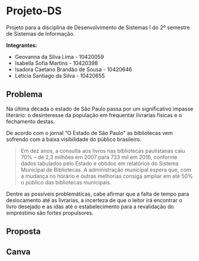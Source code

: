 # Projeto-DS
Projeto para a disciplina de Desenvolvimento de Sistemas I do 2º semestre de Sistemas de Informação.

**Integrantes:**
- Geovanna da Silva Lima - 10420059
- Isabella Sofia Martins - 10420398
- Isadora Caetano Brandão de Sousa - 10420646
- Letícia Santiago da Silva - 10420655

## Problema
Na última década o estado de São Paulo passa por um significativo impasse literário: o desinteresse da população em frequentar livrarias físicas e o fechamento destas.

De acordo com o jornal "O Estado de São Paulo" as bibliotecas vem sofrendo com a baixa visibilidade do público brasileiro.
> Em dez anos, a consulta aos livros nas bibliotecas paulistanas caiu 70% – de 2,3 milhões em 2007 para 733 mil em 2016, conforme dados tabulados pelo Estado e obtidos em relatórios do Sistema Municipal de Bibliotecas. A administração municipal espera que, com a mudança no horário e outras melhorias consiga ampliar em até 50% o público das bibliotecas municipais.

Dentre as possíveis problemáticas, cabe afirmar que a falta de tempo para deslocamento até as livrarias, a incerteza de que o leitor irá encontrar o livro desejado e as idas até o estabelecimento para a revalidação do empréstimo são fortes propulsores.


## Proposta


## Canva
